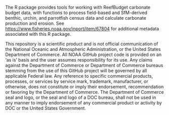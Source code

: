 The R package provides tools for working with ReefBudget carbonate budget data, with functions to process field-based and SfM-derived benthic, urchin, and parrotfish census data and calculate carbonate production and erosion. See https://www.fisheries.noaa.gov/inport/item/67804 for additional metadata associated with this R package.

This repository is a scientific product and is not official communication of the National Oceanic and Atmospheric Administration, or the United States Department of Commerce. All NOAA GitHub project code is provided on an ‘as is’ basis and the user assumes responsibility for its use. Any claims against the Department of Commerce or Department of Commerce bureaus stemming from the use of this GitHub project will be governed by all applicable Federal law. Any reference to specific commercial products, processes, or services by service mark, trademark, manufacturer, or otherwise, does not constitute or imply their endorsement, recommendation or
favoring by the Department of Commerce. The Department of Commerce seal and logo, or the seal and logo of a DOC bureau, shall not be used in any manner to imply endorsement of any commercial product or activity by DOC or the United States Government.
